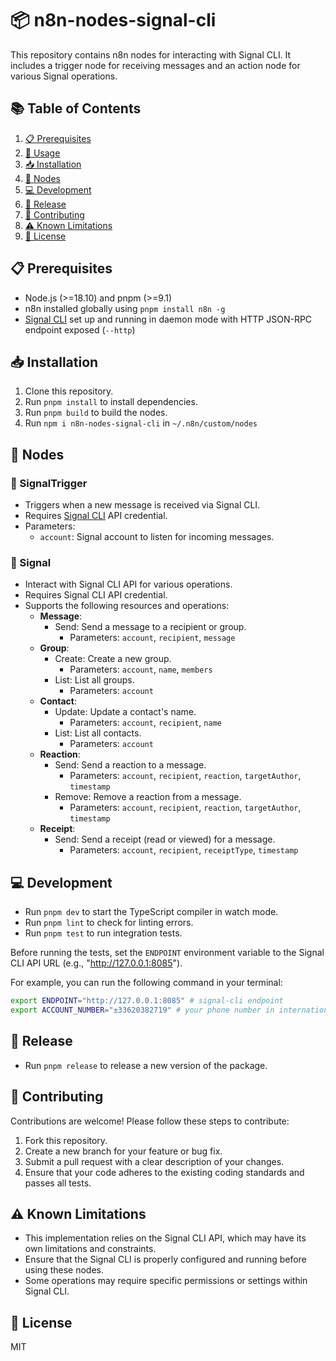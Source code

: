 # 📦 n8n-nodes-signal-cli

This repository contains n8n nodes for interacting with Signal CLI. It includes a trigger node for receiving messages and an action node for various Signal operations.

## 📚 Table of Contents
1. [📋 Prerequisites](#-prerequisites)
2. [🚀 Usage](#-usage)
3. [📥 Installation](#-installation)
4. [🤖 Nodes](#-nodes)
5. [💻 Development](#-development)
6. [🚀 Release](#-release)
7. [🤝 Contributing](#-contributing)
8. [⚠️ Known Limitations](#-known-limitations)
9. [📄 License](#-license)

## 📋 Prerequisites

* Node.js (>=18.10) and pnpm (>=9.1)
* n8n installed globally using `pnpm install n8n -g`
* [Signal CLI](https://github.com/AsamK/signal-cli) set up and running in daemon mode with HTTP JSON-RPC endpoint exposed (`--http`)


## 📥 Installation

1. Clone this repository.
2. Run `pnpm install` to install dependencies.
3. Run `pnpm build` to build the nodes.
4. Run `npm i n8n-nodes-signal-cli` in `~/.n8n/custom/nodes`
   
## 🤖 Nodes

### 🔔 SignalTrigger

* Triggers when a new message is received via Signal CLI.
* Requires [Signal CLI](https://github.com/AsamK/signal-cli) API credential.
* Parameters:
  * `account`: Signal account to listen for incoming messages.

### 📱 Signal

* Interact with Signal CLI API for various operations.
* Requires Signal CLI API credential.
* Supports the following resources and operations:
  * **Message**:
    * Send: Send a message to a recipient or group.
      * Parameters: `account`, `recipient`, `message`
  * **Group**:
    * Create: Create a new group.
      * Parameters: `account`, `name`, `members`
    * List: List all groups.
      * Parameters: `account`
  * **Contact**:
    * Update: Update a contact's name.
      * Parameters: `account`, `recipient`, `name`
    * List: List all contacts.
      * Parameters: `account`
  * **Reaction**:
    * Send: Send a reaction to a message.
      * Parameters: `account`, `recipient`, `reaction`, `targetAuthor`, `timestamp`
    * Remove: Remove a reaction from a message.
      * Parameters: `account`, `recipient`, `reaction`, `targetAuthor`, `timestamp`
  * **Receipt**:
    * Send: Send a receipt (read or viewed) for a message.
      * Parameters: `account`, `recipient`, `receiptType`, `timestamp`

## 💻 Development

* Run `pnpm dev` to start the TypeScript compiler in watch mode.
* Run `pnpm lint` to check for linting errors.
* Run `pnpm test` to run integration tests.

Before running the tests, set the `ENDPOINT` environment variable to the Signal CLI API URL (e.g., "http://127.0.0.1:8085").

For example, you can run the following command in your terminal:

```bash
export ENDPOINT="http://127.0.0.1:8085" # signal-cli endpoint
export ACCOUNT_NUMBER="±33620382719" # your phone number in international format
```


## 🚀 Release

* Run `pnpm release` to release a new version of the package.

## 🤝 Contributing

Contributions are welcome! Please follow these steps to contribute:
1. Fork this repository.
2. Create a new branch for your feature or bug fix.
3. Submit a pull request with a clear description of your changes.
4. Ensure that your code adheres to the existing coding standards and passes all tests.

## ⚠️ Known Limitations

* This implementation relies on the Signal CLI API, which may have its own limitations and constraints.
* Ensure that the Signal CLI is properly configured and running before using these nodes.
* Some operations may require specific permissions or settings within Signal CLI.

## 📄 License

MIT
